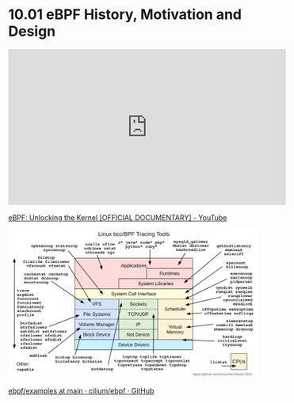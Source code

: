 # 10.01 eBPF History, Motivation and Design

<iframe width="560" height="315" src="https://www.youtube.com/embed/Wb_vD3XZYOA?si=hraD0h7FcsxSJBYL" title="YouTube video player" frameborder="0" allow="accelerometer; autoplay; clipboard-write; encrypted-media; gyroscope; picture-in-picture; web-share" referrerpolicy="strict-origin-when-cross-origin" allowfullscreen></iframe>

[eBPF: Unlocking the Kernel \[OFFICIAL DOCUMENTARY\] - YouTube](https://www.youtube.com/watch?v=Wb_vD3XZYOA)





![|725](Assets/media/10.01%20eBPF%20History,%20Motivation%20and%20Design/10.01%20eBPF%20History,%20Motivation%20and%20Design-image-2024-04-21-002658.png)


[ebpf/examples at main · cilium/ebpf · GitHub](https://github.com/cilium/ebpf/tree/main/examples)